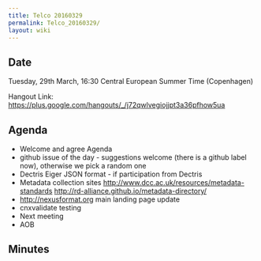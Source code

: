 ```yaml
---
title: Telco 20160329
permalink: Telco_20160329/
layout: wiki
---
```


Date
----

Tuesday, 29th March, 16:30 Central European Summer Time (Copenhagen)

Hangout Link:
<https://plus.google.com/hangouts/_/j72qwlvegiojjpt3a36pfhow5ua>

Agenda
------

-   Welcome and agree Agenda
-   github issue of the day - suggestions welcome (there is a github
    label now), otherwise we pick a random one
-   Dectris Eiger JSON format - if participation from Dectris
-   Metadata collection sites
    <http://www.dcc.ac.uk/resources/metadata-standards>
    <http://rd-alliance.github.io/metadata-directory/>
-   <http://nexusformat.org> main landing page update
-   cnxvalidate testing
-   Next meeting
-   AOB

Minutes
-------
